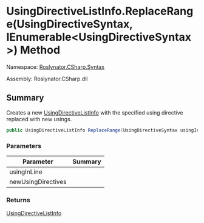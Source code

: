 # UsingDirectiveListInfo\.ReplaceRange\(UsingDirectiveSyntax, IEnumerable\<UsingDirectiveSyntax>\) Method

Namespace: [Roslynator.CSharp.Syntax](../../README.md)

Assembly: Roslynator\.CSharp\.dll

## Summary

Creates a new [UsingDirectiveListInfo](../README.md) with the specified using directive replaced with new usings\.

```csharp
public UsingDirectiveListInfo ReplaceRange(UsingDirectiveSyntax usingInLine, IEnumerable<UsingDirectiveSyntax> newUsingDirectives)
```

### Parameters

| Parameter | Summary |
| --------- | ------- |
| usingInLine | |
| newUsingDirectives | |

### Returns

[UsingDirectiveListInfo](../README.md)




